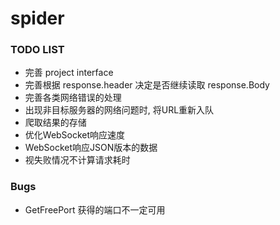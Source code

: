 # spider

### TODO LIST  

- 完善 project interface
- 完善根据 response.header 决定是否继续读取 response.Body
- 完善各类网络错误的处理
- 出现非目标服务器的网络问题时, 将URL重新入队
- 爬取结果的存储
- 优化WebSocket响应速度
- WebSocket响应JSON版本的数据
- 视失败情况不计算请求耗时

### Bugs

- GetFreePort 获得的端口不一定可用
